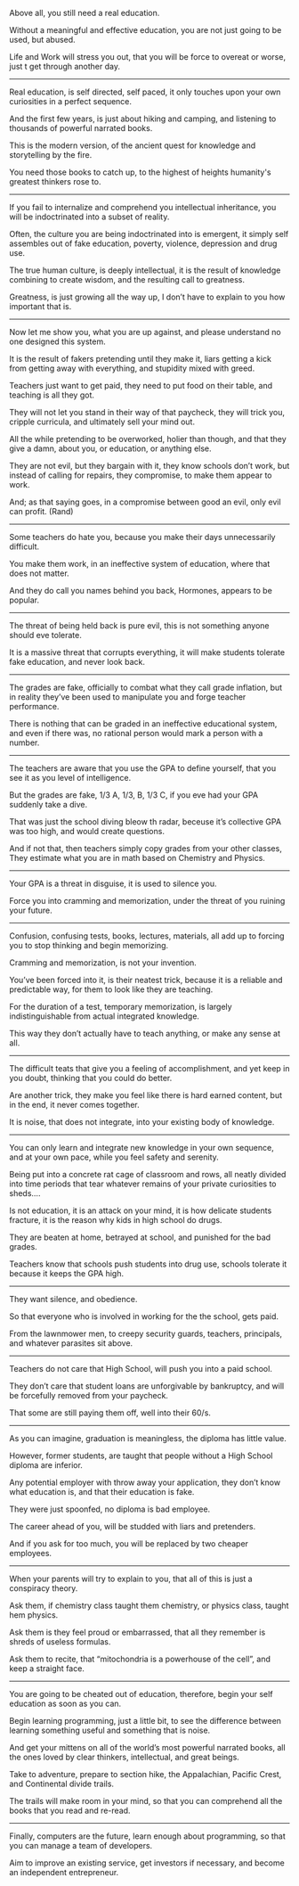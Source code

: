 Above all,
you still need a real education.

Without a meaningful and effective education,
you are not just going to be used, but abused.

Life and Work will stress you out,
that you will be force to overeat or worse, just t get through another day.

---

Real education, is self directed, self paced,
it only touches upon your own curiosities in a perfect sequence.

And the first few years, is just about hiking and camping,
and listening to thousands of powerful narrated books.

This is the modern version,
of the ancient quest for knowledge and storytelling by the fire.

You need those books to catch up,
to the highest of heights humanity's greatest thinkers rose to.

---

If you fail to internalize and comprehend you intellectual inheritance,
you will be indoctrinated into a subset of reality.

Often, the culture you are being indoctrinated into is emergent,
it simply self assembles out of fake education, poverty, violence, depression and drug use.

The true human culture, is deeply intellectual,
it is the result of knowledge combining to create wisdom, and the resulting call to greatness.

Greatness, is just growing all the way up,
I don’t have to explain to you how important that is.

---

Now let me show you, what you are up against,
and please understand no one designed this system.

It is the result of fakers pretending until they make it,
liars getting a kick from getting away with everything, and stupidity mixed with greed.

Teachers just want to get paid,
they need to put food on their table, and teaching is all they got.

They will not let you stand in their way of that paycheck,
they will trick you, cripple curricula, and ultimately sell your mind out.

All the while pretending to be overworked, holier than though,
and that they give a damn, about you, or education, or anything else.

They are not evil, but they bargain with it, they know schools don’t work,
but instead of calling for repairs, they compromise, to make them appear to work.

And; as that saying goes, in a compromise between good an evil,
only evil can profit. (Rand)

---

Some teachers do hate you,
because you make their days unnecessarily difficult.

You make them work,
in an ineffective system of education, where that does not matter.

And they do call you names behind you back,
Hormones, appears to be popular.

---

The threat of being held back is pure evil,
this is not something anyone should eve tolerate.

It is a massive threat that corrupts everything,
it will make students tolerate fake education, and never look back.

---

The grades are fake, officially to combat what they call grade inflation,
but in reality they’ve been used to manipulate you and forge teacher performance.

There is nothing that can be graded in an ineffective educational system,
and even if there was, no rational person would mark a person with a number.

---

The teachers are aware that you use the GPA to define yourself,
that you see it as you level of intelligence.

But the grades are fake, 1/3 A, 1/3, B, 1/3 C,
if you eve had your GPA suddenly take a dive.

That was just the school diving bleow th radar,
beceuse it’s collective GPA was too high, and would create questions.

And if not that, then teachers simply copy grades from your other classes,
They estimate what you are in math based on Chemistry and Physics.

---

Your GPA is a threat in disguise,
it is used to silence you.

Force you into cramming and memorization,
under the threat of you ruining your future.

---

Confusion, confusing tests, books, lectures, materials,
all add up to forcing you to stop thinking and begin memorizing.

Cramming and memorization,
is not your invention.

You’ve been forced into it, is their neatest trick,
because it is a reliable and predictable way, for them to look like they are teaching.

For the duration of a test, temporary memorization,
is largely indistinguishable from actual integrated knowledge.

This way they don’t actually have to teach anything,
or make any sense at all.

---

The difficult teats that give you a feeling of accomplishment,
and yet keep in you doubt, thinking that you could do better.

Are another trick, they make you feel like there is hard earned content,
but in the end, it never comes together.

It is noise, that does not integrate,
into your existing body of knowledge.

---

You can only learn and integrate new knowledge in your own sequence,
and at your own pace, while you feel safety and serenity.

Being put into a concrete rat cage of classroom and rows,
all neatly divided into time periods that tear whatever remains of your private curiosities to sheds….

Is not education, it is an attack on your mind, it is how delicate students fracture,
it is the reason why kids in high school do drugs.

They are beaten at home, betrayed at school,
and punished for the bad grades.

Teachers know that schools push students into drug use,
schools tolerate it because it keeps the GPA high.

---

They want silence,
and obedience.

So that everyone who is involved in working for the the school,
gets paid.

From the lawnmower men, to creepy security guards,
teachers, principals, and whatever parasites sit above.

---

Teachers do not care that High School,
will push you into a paid school.

They don’t care that student loans are unforgivable by bankruptcy,
and will be forcefully removed from your paycheck.

That some are still paying them off,
well into their 60/s.

---

As you can imagine, graduation is meaningless,
the diploma has little value.

However, former students,
are taught that people without a High School diploma are inferior.

Any potential employer with throw away your application,
they don’t know what education is, and that their education is fake.

They were just spoonfed,
no diploma is bad employee.

The career ahead of you,
will be studded with liars and pretenders.

And if you ask for too much,
you will be replaced by two cheaper employees.

---

When your parents will try to explain to you,
that all of this is just a conspiracy theory.

Ask them, if chemistry class taught them chemistry,
or physics class, taught hem physics.

Ask them is they feel proud or embarrassed,
that all they remember is shreds of useless formulas.

Ask them to recite, that “mitochondria is a powerhouse of the cell”,
and keep a straight face.

---

You are going to be cheated out of education,
therefore, begin your self education as soon as you can.

Begin learning programming, just a little bit,
to see the difference between learning something useful and something that is noise.

And get your mittens on all of the world’s most powerful narrated books,
all the ones loved by clear thinkers, intellectual, and great beings.

Take to adventure, prepare to section hike,
the Appalachian, Pacific Crest, and Continental divide trails.

The trails will make room in your mind,
so that you can comprehend all the books that you read and re-read.

---

Finally, computers are the future, learn enough about programming,
so that you can manage a team of developers.

Aim to improve an existing service, get investors if necessary,
and become an independent entrepreneur.
